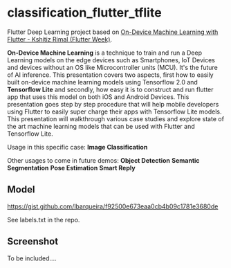 # classification_flutter_tflite

Flutter Deep Learning project based on [On-Device Machine Learning with Flutter - Kshitiz Rimal (Flutter Week)](https://www.youtube.com/watch?v=mlPAcndoZHU).

__On-Device Machine Learning__ is a technique to train and run a Deep Learning models on the edge devices such as Smartphones, IoT Devices and devices without an OS like Microcontroller units (MCU). It's the future of AI inference. This presentation covers two aspects, first how to easily built on-device machine learning models using Tensorflow 2.0 and __Tensorflow Lite__ and secondly, how easy it is to construct and run flutter app that uses this model on both iOS and Android Devices. This presentation goes step by step procedure that will help mobile developers using Flutter to easily super charge their apps with Tensorflow Lite models. This presentation will walkthrough various case studies and explore state of the art machine learning models that can be used with Flutter and Tensorflow Lite.

Usage in this specific case: __Image Classification__

Other usages to come in future demos:
__Object Detection__
__Semantic Segmentation__
__Pose Estimation__
__Smart Reply__

## Model

https://gist.github.com/lbarqueira/f92500e673eaa0cb4b09c1781e3680de

See labels.txt in the repo.

## Screenshot

To be included....
